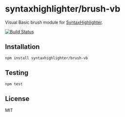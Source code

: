 # syntaxhighlighter/brush-vb

Visual Basic brush module for [SyntaxHighlighter](https://github.com/syntaxhighlighter).

[![Build Status](https://travis-ci.org/alexgorbatchev/brush-vb.svg)](https://travis-ci.org/alexgorbatchev/brush-vb)

## Installation

    npm install syntaxhighlighter/brush-vb

## Testing

    npm test

## License

MIT
